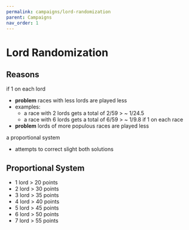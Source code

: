 ```yaml
---
permalink: campaigns/lord-randomization
parent: Campaigns
nav_order: 1
---
```


# Lord Randomization

## Reasons

if 1 on each lord
- **problem** races with less lords are played less
- examples:
  - a race with 2 lords gets a total of 2/59 > ~ 1/24.5
  - a race with 6 lords gets a total of 6/59 > ~ 1/9.8
if 1 on each race
- **problem** lords of more populous races are played less

a proportional system
- attempts to correct slight both solutions

## Proportional System

- 1 lord > 20 points
- 2 lord > 30 points
- 3 lord > 35 points
- 4 lord > 40 points
- 5 lord > 45 points
- 6 lord > 50 points
- 7 lord > 55 points
